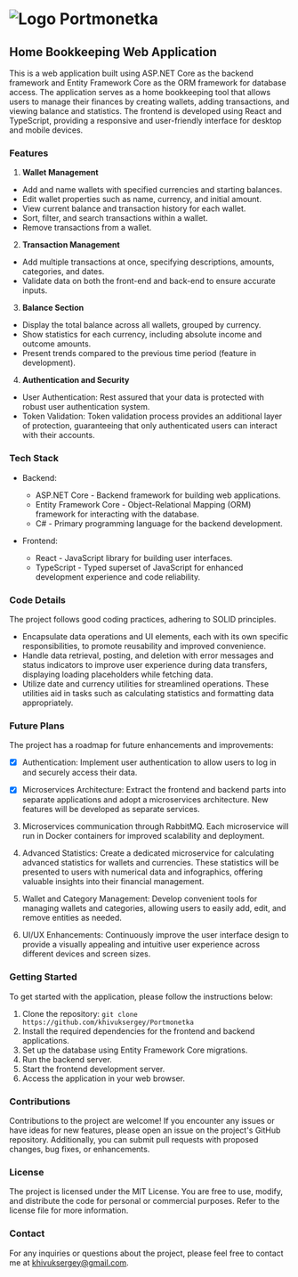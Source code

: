 # ![Logo](https://svgshare.com/i/vCb.svg) Portmonetka

## Home Bookkeeping Web Application

This is a web application built using ASP.NET Core as the backend framework and Entity Framework Core as the ORM framework for database access. The application serves as a home bookkeeping tool that allows users to manage their finances by creating wallets, adding transactions, and viewing balance and statistics. The frontend is developed using React and TypeScript, providing a responsive and user-friendly interface for desktop and mobile devices.

### Features
1. **Wallet Management**

* Add and name wallets with specified currencies and starting balances.
* Edit wallet properties such as name, currency, and initial amount.
* View current balance and transaction history for each wallet.
* Sort, filter, and search transactions within a wallet.
* Remove transactions from a wallet.

2. **Transaction Management**

* Add multiple transactions at once, specifying descriptions, amounts, categories, and dates.
* Validate data on both the front-end and back-end to ensure accurate inputs.

3. **Balance Section**

* Display the total balance across all wallets, grouped by currency.
* Show statistics for each currency, including absolute income and outcome amounts.
* Present trends compared to the previous time period (feature in development).

4. **Authentication and Security**

* User Authentication: Rest assured that your data is protected with robust user authentication system.
* Token Validation: Token validation process provides an additional layer of protection, guaranteeing that only authenticated users can interact with their accounts.

### Tech Stack

* Backend:
    * ASP.NET Core - Backend framework for building web applications.
    * Entity Framework Core - Object-Relational Mapping (ORM) framework for interacting with the database.
    * C# - Primary programming language for the backend development.
  
* Frontend:
    * React - JavaScript library for building user interfaces.
    * TypeScript - Typed superset of JavaScript for enhanced development experience and code reliability.


### Code Details

The project follows good coding practices, adhering to SOLID principles.
* Encapsulate data operations and UI elements, each with its own specific responsibilities, to promote reusability and improved convenience.
* Handle data retrieval, posting, and deletion with error messages and status indicators to improve user experience during data transfers, displaying loading placeholders while fetching data.
* Utilize date and currency utilities for streamlined operations. These utilities aid in tasks such as calculating statistics and formatting data appropriately.

### Future Plans
The project has a roadmap for future enhancements and improvements:

- [x] Authentication: Implement user authentication to allow users to log in and securely access their data.

- [x] Microservices Architecture: Extract the frontend and backend parts into separate applications and adopt a microservices architecture. New features will be developed as separate services.

3. Microservices communication through RabbitMQ. Each microservice will run in Docker containers for improved scalability and deployment.

4. Advanced Statistics: Create a dedicated microservice for calculating advanced statistics for wallets and currencies. These statistics will be presented to users with numerical data and infographics, offering valuable insights into their financial management.

5. Wallet and Category Management: Develop convenient tools for managing wallets and categories, allowing users to easily add, edit, and remove entities as needed.

6. UI/UX Enhancements: Continuously improve the user interface design to provide a visually appealing and intuitive user experience across different devices and screen sizes.

### Getting Started

To get started with the application, please follow the instructions below:

1. Clone the repository: `git clone https://github.com/khivuksergey/Portmonetka`
2. Install the required dependencies for the frontend and backend applications.
3. Set up the database using Entity Framework Core migrations.
4. Run the backend server.
5. Start the frontend development server.
6. Access the application in your web browser.

### Contributions

Contributions to the project are welcome! If you encounter any issues or have ideas for new features, please open an issue on the project's GitHub repository. Additionally, you can submit pull requests with proposed changes, bug fixes, or enhancements.

### License
The project is licensed under the MIT License. You are free to use, modify, and distribute the code for personal or commercial purposes. Refer to the license file for more information.

### Contact
For any inquiries or questions about the project, please feel free to contact me at khivuksergey@gmail.com.
